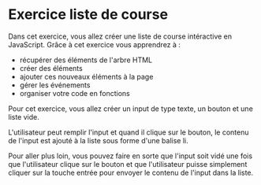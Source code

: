 # Exercice liste de course

Dans cet exercice, vous allez créer une liste de course intéractive en JavaScript. Grâce à cet exercice vous apprendrez à :
- récupérer des éléments de l'arbre HTML
- créer des éléments
- ajouter ces nouveaux éléments à la page
- gérer les événements
- organiser votre code en fonctions

Pour cet exercice, vous allez créer un input de type texte, un bouton et une liste vide.

L'utilisateur peut remplir l'input et quand il clique sur le bouton, le contenu de l'input est ajouté à la liste sous forme d'une balise li.

Pour aller plus loin, vous pouvez faire en sorte que l'input soit vidé une fois que l'utilisateur clique sur le bouton et que l'utilisateur puisse simplement cliquer sur la touche entrée pour envoyer le contenu de l'input dans la liste. 
